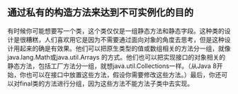 ## 通过私有的构造方法来达到不可实例化的目的

有时候你可能想要写一个类，这个类仅仅是一组静态方法和静态字段。这种类的设计是很糟糕，人们喜欢用它是因为不需要通过面向对象的角度去思考，但是这种设计用起来的确是有效果。他们可以把原生类型的值或数组相关的方法分一组，就像java.lang.Math或java.util.Arrays 的方式。他们也可以把实现接口的对象相关的静态方法，包括工厂方法分一组，就想java.util.Collections一样。（从Java 8开始，你也可以在接口中放置这些方法，假设你需要修改这些方法。）最后，你还可以对final类的方法进行分组，因为这些方法不能方法子类中去实现。